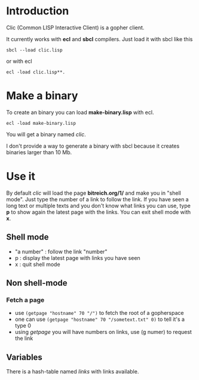# Introduction

Clic (Common LISP Interactive Client) is a gopher client.

It currently works with **ecl** and **sbcl** compilers. Just load it
with sbcl like this

    sbcl --load clic.lisp

or with ecl

    ecl -load clic.lisp**.


# Make a binary

To create an binary you can load **make-binary.lisp** with ecl.

    ecl -load make-binary.lisp

You will get a binary named *clic*.

I don't provide a way to generate a binary with sbcl because it
creates binaries larger than 10 Mb.

# Use it

By default *clic* will load the page **bitreich.org/1/** and make you
in "shell mode". Just type the number of a link to follow the link. If
you have seen a long text or multiple texts and you don't know what
links you can use, type **p** to show again the latest page with the
links. You can exit shell mode with **x**.

## Shell mode

- "a number" : follow the link "number"
- p : display the latest page with links you have seen
- x : quit shell mode

## Non shell-mode ##

### Fetch a page

- use `(getpage "hostname" 70 "/")` to fetch the root of a gopherspace
- one can use `(getpage "hostname" 70 "/sometext.txt" 0)` to tell it's a type 0
- using *getpage* you will have numbers on links, use (g numer) to request the link

## Variables

There is a hash-table named *links* with links available.

